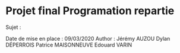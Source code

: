 # Projet final Programation repartie

Sujet : 

Date de mise en place : 09/03/2020
Author                : Jérémy AUZOU
                        Dylan DÉPERROIS
                        Patrice MAISONNEUVE
                        Edouard VARIN
